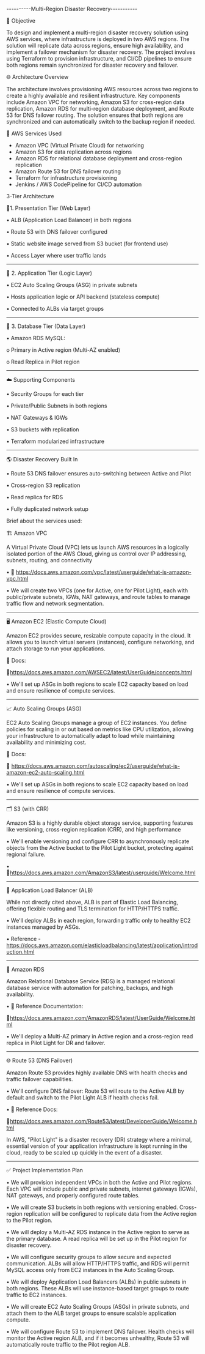 ----------Multi-Region Disaster Recovery-----------

📌 Objective

To design and implement a multi-region disaster recovery solution using AWS services, where infrastructure is deployed in two AWS regions. The solution will replicate data across regions, ensure high availability, and implement a failover mechanism for disaster recovery. The project involves using Terraform to provision infrastructure, and CI/CD pipelines to ensure both regions remain synchronized for disaster recovery and failover.

🌐 Architecture Overview

The architecture involves provisioning AWS resources across two regions to create a highly available and resilient infrastructure. Key components include Amazon VPC for networking, Amazon S3 for cross-region data replication, Amazon RDS for multi-region database deployment, and Route 53 for DNS failover routing. The solution ensures that both regions are synchronized and can automatically switch to the backup region if needed.

🧩 AWS Services Used

- Amazon VPC (Virtual Private Cloud) for networking
- Amazon S3 for data replication across regions
- Amazon RDS for relational database deployment and cross-region replication
- Amazon Route 53 for DNS failover routing
- Terraform for infrastructure provisioning
- Jenkins / AWS CodePipeline for CI/CD automation

3-Tier Architecture

📘1. Presentation Tier (Web Layer)

•	ALB (Application Load Balancer) in both regions

•	Route 53 with DNS failover configured

•	Static website image served from S3 bucket (for frontend use)

•	Access Layer where user traffic lands

________________________________________
🧠 2. Application Tier (Logic Layer)

•	EC2 Auto Scaling Groups (ASG) in private subnets

•	Hosts application logic or API backend (stateless compute)

•	Connected to ALBs via target groups

________________________________________
💾 3. Database Tier (Data Layer)

•	Amazon RDS MySQL:

o	Primary in Active region (Multi-AZ enabled)

o	Read Replica in Pilot region

________________________________________
☁️ Supporting Components

•	Security Groups for each tier

•	Private/Public Subnets in both regions

•	NAT Gateways & IGWs

•	S3 buckets with replication

•	Terraform modularized infrastructure

________________________________________
🌎 Disaster Recovery Built In

•	Route 53 DNS failover ensures auto-switching between Active and Pilot

•	Cross-region S3 replication

•	Read replica for RDS

•	Fully duplicated network setup


Brief about the services used:

🏗️ Amazon VPC

A Virtual Private Cloud (VPC) lets us launch AWS resources in a logically isolated portion of the AWS Cloud, giving us control over IP addressing, subnets, routing, and connectivity 

•	🔗 https://docs.aws.amazon.com/vpc/latest/userguide/what-is-amazon-vpc.html

•	We will create two VPCs (one for Active, one for Pilot Light), each with public/private subnets, IGWs, NAT gateways, and route tables to manage traffic flow and network segmentation.
________________________________________

🖥️ Amazon EC2 (Elastic Compute Cloud)

Amazon EC2 provides secure, resizable compute capacity in the cloud. It allows you to launch virtual servers (instances), configure networking, and attach storage to run your applications.

📘 Docs:

🔗https://docs.aws.amazon.com/AWSEC2/latest/UserGuide/concepts.html

•	We'll set up ASGs in both regions to scale EC2 capacity based on load and ensure resilience of compute services.
________________________________________

📈 Auto Scaling Groups (ASG)

EC2 Auto Scaling Groups manage a group of EC2 instances. You define policies for scaling in or out based on metrics like CPU utilization, allowing your infrastructure to automatically adapt to load while maintaining availability and minimizing cost.

📘 Docs:

🔗 https://docs.aws.amazon.com/autoscaling/ec2/userguide/what-is-amazon-ec2-auto-scaling.html

•	We'll set up ASGs in both regions to scale EC2 capacity based on load and ensure resilience of compute services.
________________________________________

🗂️ S3 (with CRR)

Amazon S3 is a highly durable object storage service, supporting features like versioning, cross-region replication (CRR), and high performance 

•	We'll enable versioning and configure CRR to asynchronously replicate objects from the Active bucket to the Pilot Light bucket, protecting against regional failure.

•	🔗https://docs.aws.amazon.com/AmazonS3/latest/userguide/Welcome.html
________________________________________

📶 Application Load Balancer (ALB)

While not directly cited above, ALB is part of Elastic Load Balancing, offering flexible routing and TLS termination for HTTP/HTTPS traffic.

•	We'll deploy ALBs in each region, forwarding traffic only to healthy EC2 instances managed by ASGs.

•	Reference - https://docs.aws.amazon.com/elasticloadbalancing/latest/application/introduction.html
________________________________________

💾 Amazon RDS

Amazon Relational Database Service (RDS) is a managed relational database service with automation for patching, backups, and high availability.

•	📘 Reference Documentation:

🔗https://docs.aws.amazon.com/AmazonRDS/latest/UserGuide/Welcome.html

•	We'll deploy a Multi-AZ primary in Active region and a cross-region read replica in Pilot Light for DR and failover.
________________________________________

🌐 Route 53 (DNS Failover)

Amazon Route 53 provides highly available DNS with health checks and traffic failover capabilities.

•	We'll configure DNS failover: Route 53 will route to the Active ALB by default and switch to the Pilot Light ALB if health checks fail.

•	📘 Reference Docs:

🔗https://docs.aws.amazon.com/Route53/latest/DeveloperGuide/Welcome.html

In AWS, "Pilot Light" is a disaster recovery (DR) strategy where a minimal, essential version of your application infrastructure is kept running in the cloud, ready to be scaled up quickly in the event of a disaster. 
________________________________________

✅ Project Implementation Plan 

•	We will provision independent VPCs in both the Active and Pilot regions. Each VPC will include public and private subnets, internet gateways (IGWs), NAT gateways, and properly configured route tables.

•	We will create S3 buckets in both regions with versioning enabled. Cross-region replication will be configured to replicate data from the Active region to the Pilot region.

•	We will deploy a Multi-AZ RDS instance in the Active region to serve as the primary database. A read replica will be set up in the Pilot region for disaster recovery.

•	We will configure security groups to allow secure and expected communication. ALBs will allow HTTP/HTTPS traffic, and RDS will permit MySQL access only from EC2 instances in the Auto Scaling Group.

•	We will deploy Application Load Balancers (ALBs) in public subnets in both regions. These ALBs will use instance-based target groups to route traffic to EC2 instances.

•	We will create EC2 Auto Scaling Groups (ASGs) in private subnets, and attach them to the ALB target groups to ensure scalable application compute.

•	We will configure Route 53 to implement DNS failover. Health checks will monitor the Active region ALB, and if it becomes unhealthy, Route 53 will automatically route traffic to the Pilot region ALB.
